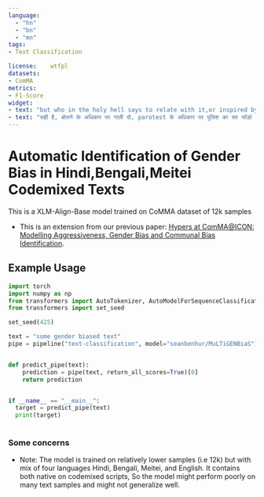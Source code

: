 ```yaml
---
language: 
  - "hn"
  - "bn"
  - "mn"
tags:
- Text Classification

license: 	wtfpl
datasets:
- ComMA
metrics:
- F1-Score
widget:
- text: "but who in the holy hell says to relate with it,or inspired by it😂😂,i'm a 23 yr old student,and i say it's wrong,watch for entertainment purpose,and those who get inspired by such movies,its their mental problem.and all the praise that shahid's getting is for dark charachter that he portrays.and those sittis she's talking abt,don't we hear those when a villian arrives on [screen.my](http://screen.my/) point is bash sexism,whether it's by a man or a group of woman.and as far as i remember,those girls were not shown as dark characters,as kabir singh is🙂"
- text: "सही है, बोलने के अधिकार पर गाली दो, parotest के अधिकार पर पुलिश का सर फोड़ो ,मादरचोदो अधिकारो का कब सही इस्तेमाल करोगें🐷🐷🐷😠😠😠🖕"
---
```

# Automatic Identification of Gender Bias in Hindi,Bengali,Meitei Codemixed Texts

This is a XLM-Align-Base model trained on CoMMA dataset of 12k samples

-  This is an extension from our previous paper: [Hypers at ComMA@ICON: Modelling Aggressiveness, Gender Bias and Communal Bias Identification](https://arxiv.org/abs/2112.15417).

## Example Usage

```python
import torch
import numpy as np
from transformers import AutoTokenizer, AutoModelForSequenceClassification, pipeline
from transformers import set_seed

set_seed(425)

text = "some gender biased text"
pipe = pipeline("text-classification", model="seanbenhur/MuLTiGENBiaS")


def predict_pipe(text):
    prediction = pipe(text, return_all_scores=True)[0]
    return prediction


if __name__ == "__main__":
  target = predict_pipe(text)
  print(target)
  
 ```
 
 
 ### Some concerns
 - Note: The model is trained on relatively lower samples (i.e 12k) but with mix of four languages Hindi, Bengali, Meitei, and English. It contains both native on codemixed scripts, So the model might perform poorly on many text samples and might not generalize well.
 